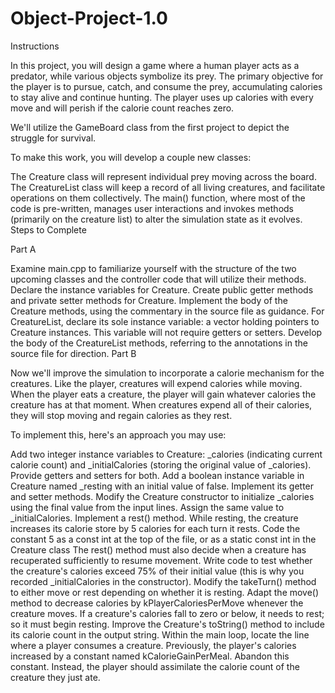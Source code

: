 # Object-Project-1.0

Instructions

In this project, you will design a game where a human player acts as a predator, while various objects symbolize its prey. The primary objective for the player is to pursue, catch, and consume the prey, accumulating calories to stay alive and continue hunting. The player uses up calories with every move and will perish if the calorie count reaches zero.

We'll utilize the GameBoard class from the first project to depict the struggle for survival.

To make this work, you will develop a couple new classes:

The Creature class will represent individual prey moving across the board.
The CreatureList class will keep a record of all living creatures, and facilitate operations on them collectively.
The main() function, where most of the code is pre-written, manages user interactions and invokes methods (primarily on the creature list) to alter the simulation state as it evolves.
Steps to Complete

Part A

Examine main.cpp to familiarize yourself with the structure of the two upcoming classes and the controller code that will utilize their methods.
Declare the instance variables for Creature.
Create public getter methods and private setter methods for Creature.
Implement the body of the Creature methods, using the commentary in the source file as guidance.
For CreatureList, declare its sole instance variable: a vector holding pointers to Creature instances. This variable will not require getters or setters.
Develop the body of the CreatureList methods, referring to the annotations in the source file for direction.
Part B

Now we'll improve the simulation to incorporate a calorie mechanism for the creatures. Like the player, creatures will expend calories while moving. When the player eats a creature, the player will gain whatever calories the creature has at that moment. When creatures expend all of their calories, they will stop moving and regain calories as they rest.

To implement this, here's an approach you may use:

Add two integer instance variables to Creature: _calories (indicating current calorie count) and _initialCalories (storing the original value of _calories). Provide getters and setters for both.
Add a boolean instance variable in Creature named _resting with an initial value of false. Implement its getter and setter methods.
Modify the Creature constructor to initialize _calories using the final value from the input lines. Assign the same value to _initialCalories.
Implement a rest() method. While resting, the creature increases its calorie store by 5 calories for each turn it rests. Code the constant 5 as a const int at the top of the file, or as a static const int in the Creature class
The rest() method must also decide when a creature has recuperated sufficiently to resume movement. Write code to test whether the creature's calories exceed 75% of their initial value (this is why you recorded _initialCalories in the constructor).
Modify the takeTurn() method to either move or rest depending on whether it is resting.
Adapt the move() method to decrease calories by kPlayerCaloriesPerMove whenever the creature moves. If a creature's calories fall to zero or below, it needs to rest; so it must begin resting.
Improve the Creature's toString() method to include its calorie count in the output string.
Within the main loop, locate the line where a player consumes a creature. Previously, the player's calories increased by a constant named kCalorieGainPerMeal. Abandon this constant. Instead, the player should assimilate the calorie count of the creature they just ate.
